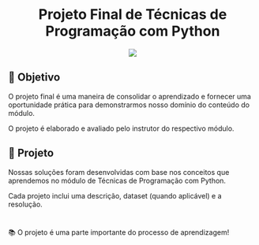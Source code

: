 <h1 align="center">
Projeto Final de Técnicas de Programação com Python
</h1>

<p align="center">
<img src="https://img.shields.io/static/v1?label=Status&message=AGUARDANDO&color=blue&style=for-the-badge"/>
</p>

## 🎯 Objetivo 

O projeto final é uma maneira de consolidar o aprendizado e fornecer uma oportunidade prática para demonstrarmos nosso domínio do conteúdo do módulo.

O projeto é elaborado e avaliado pelo instrutor do respectivo módulo.

## 📂 Projeto

Nossas soluções foram desenvolvidas com base nos conceitos que aprendemos no módulo de Técnicas de Programação com Python. 

Cada projeto inclui uma descrição, dataset (quando aplicável) e a resolução. 

#

📚 O projeto é uma parte importante do processo de aprendizagem! 
